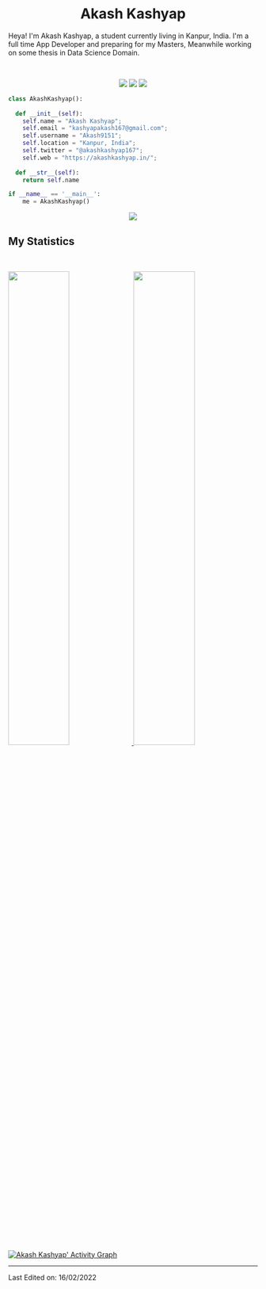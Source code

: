 <h1 align="center">
  <b>Akash Kashyap</b>
</h1>

Heya! I'm Akash Kashyap, a student currently living in Kanpur, India. I'm a full time App Developer and preparing for my Masters, Meanwhile working on some thesis in Data Science Domain.

<br>

<p>
<div align="center">
  <img src="https://img.shields.io/badge/-HTML-c58545?style=for-the-badge&logo=html5&logoColor=c58545&labelColor=282828">
  <img src="https://img.shields.io/badge/-CSS-d1a01f?style=for-the-badge&logo=css3&logoColor=d1a01f&labelColor=282828">
  <img src="https://img.shields.io/badge/-Python-98b982?style=for-the-badge&logo=python&logoColor=98b982&labelColor=282828">
</div>
</p>

```python
class AkashKashyap():
    
  def __init__(self):
    self.name = "Akash Kashyap";
    self.email = "kashyapakash167@gmail.com";
    self.username = "Akash9151";
    self.location = "Kanpur, India";
    self.twitter = "@akashkashyap167";
    self.web = "https://akashkashyap.in/";
  
  def __str__(self):
    return self.name

if __name__ == '__main__':
    me = AkashKashyap()
```

<div align="center">
  <a href="https://open.spotify.com/user/6s6pbtefezpookh8gwnkko15v">
    <img src="https://readme-spotify-tingz.vercel.app/api/now-playing">
  </a>
</div>

<!--
<div align="center">
  <a href="https://open.spotify.com/user/6s6pbtefezpookh8gwnkko15v">
    <img src="https://spotify-readme-theta-virid.vercel.app/api?scan=true&theme=dark" width="240px">
  </a>
</div>
-->

## My Statistics

<br/>
<p align="left">
  <a href="https://akashkashyap.in//">
  <img width="49.5%" src="https://github-readme-stats.vercel.app/api?username=Akash9151&show_icons=true&theme=gruvbox&hide_border=true" />
    <img width="49.5%" src="https://github-readme-streak-stats.herokuapp.com/?user=Akash9151&theme=gruvbox&hide_border=true" />
  </a>
</p>
<br>

[![Akash Kashyap' Activity Graph](https://activity-graph.herokuapp.com/graph?username=Akash9151&custom_title=Akash%Kashyap's%20Contribution%20Graph&theme=gruvbox&bg_color=282828&hide_border=true&line=d1a01f&point=c58545)](https://akashkashyap.in/)

------

Last Edited on: 16/02/2022
